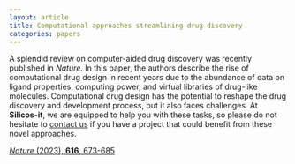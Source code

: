 ```yaml
---
layout: article
title: Computational approaches streamlining drug discovery
categories: papers
---
```


A splendid review on computer-aided drug discovery was recently published in *Nature*. In this paper, the authors describe the rise of computational drug design in recent years due to the abundance of data on ligand properties, computing power, and virtual libraries of drug-like molecules. Computational drug design has the potential to reshape the drug discovery and development process, but it also faces challenges. At **Silicos-it**, we are equipped to help you with these tasks, so please do not hesitate to <a class="u-email" href="mailto:{{ site.social.email | join:',' }}">contact us</a> if you have a project that could benefit from these novel approaches.

<a href="/assets/papers/computational-approaches-dd.pdf" download><i>Nature</i> (2023), <b>616</b>, 673-685</a>
